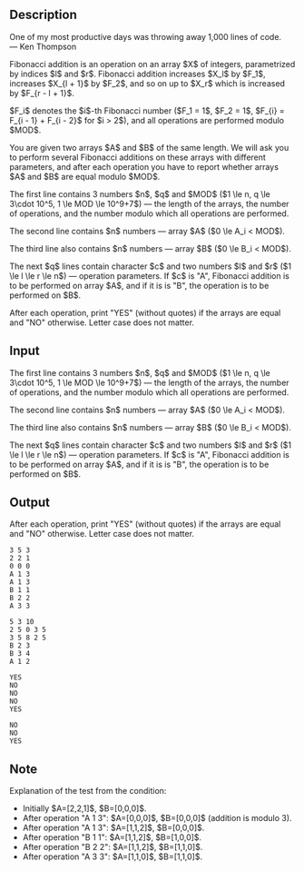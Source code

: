 ## Description

<div><div class="epigraph"><div class="epigraph-text">One of my most productive days was throwing away 1,000 lines of code.</div><div class="epigraph-source">— Ken Thompson</div></div><p><span class="tex-font-style-bf">Fibonacci addition</span> is an operation on an array $X$ of integers, parametrized by indices $l$ and $r$. Fibonacci addition increases $X_l$ by $F_1$, increases $X_{l + 1}$ by $F_2$, and so on up to $X_r$ which is increased by $F_{r - l + 1}$.</p><p>$F_i$ denotes the $i$-th Fibonacci number ($F_1 = 1$, $F_2 = 1$, $F_{i} = F_{i - 1} + F_{i - 2}$ for $i &gt; 2$), and <span class="tex-font-style-bf">all operations are performed modulo $MOD$</span>.</p><p>You are given two arrays $A$ and $B$ of the same length. We will ask you to perform several Fibonacci additions on these arrays with different parameters, and after each operation you have to report whether arrays $A$ and $B$ are equal modulo $MOD$.</p></div><div class="input-specification"><p>The first line contains 3 numbers $n$, $q$ and $MOD$ ($1 \le n, q \le 3\cdot 10^5, 1 \le MOD \le 10^9+7$)&nbsp;— the length of the arrays, the number of operations, and the number modulo which all operations are performed.</p><p>The second line contains $n$ numbers&nbsp;— array $A$ ($0 \le A_i &lt; MOD$).</p><p>The third line also contains $n$ numbers&nbsp;— array $B$ ($0 \le B_i &lt; MOD$).</p><p>The next $q$ lines contain character $c$ and two numbers $l$ and $r$ ($1 \le l \le r \le n$)&nbsp;— operation parameters. If $c$ is "A", Fibonacci addition is to be performed on array $A$, and if it is is "B", the operation is to be performed on $B$.</p></div><div class="output-specification"><p>After each operation, print "YES" (without quotes) if the arrays are equal and "NO" otherwise. Letter case does not matter.</p></div>

## Input

<p>The first line contains 3 numbers $n$, $q$ and $MOD$ ($1 \le n, q \le 3\cdot 10^5, 1 \le MOD \le 10^9+7$)&nbsp;— the length of the arrays, the number of operations, and the number modulo which all operations are performed.</p><p>The second line contains $n$ numbers&nbsp;— array $A$ ($0 \le A_i &lt; MOD$).</p><p>The third line also contains $n$ numbers&nbsp;— array $B$ ($0 \le B_i &lt; MOD$).</p><p>The next $q$ lines contain character $c$ and two numbers $l$ and $r$ ($1 \le l \le r \le n$)&nbsp;— operation parameters. If $c$ is "A", Fibonacci addition is to be performed on array $A$, and if it is is "B", the operation is to be performed on $B$.</p>

## Output

<p>After each operation, print "YES" (without quotes) if the arrays are equal and "NO" otherwise. Letter case does not matter.</p>





```input1
3 5 3
2 2 1
0 0 0
A 1 3
A 1 3
B 1 1
B 2 2
A 3 3
```




```input2
5 3 10
2 5 0 3 5
3 5 8 2 5
B 2 3
B 3 4
A 1 2
```




```output1
YES
NO
NO
NO
YES
```




```output2
NO
NO
YES
```



## Note

<p>Explanation of the test from the condition:</p><ul><li> Initially $A=[2,2,1]$, $B=[0,0,0]$.</li><li> After operation "A 1 3": $A=[0,0,0]$, $B=[0,0,0]$ (addition is modulo 3).</li><li> After operation "A 1 3": $A=[1,1,2]$, $B=[0,0,0]$.</li><li> After operation "B 1 1": $A=[1,1,2]$, $B=[1,0,0]$.</li><li> After operation "B 2 2": $A=[1,1,2]$, $B=[1,1,0]$.</li><li> After operation "A 3 3": $A=[1,1,0]$, $B=[1,1,0]$.</li></ul>

